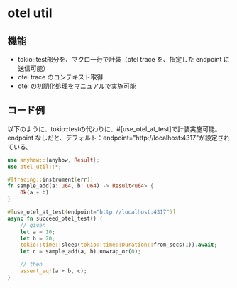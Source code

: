 # otel util

## 機能
- tokio::test部分を、マクロ一行で計装（otel trace を、指定した endpoint に送信可能）
- otel trace のコンテキスト取得
- otel の初期化処理をマニュアルで実施可能

## コード例
以下のように、tokio::testの代わりに、#[use_otel_at_test]で計装実施可能。endpoint なしだと、デフォルト：endpoint="http://localhost:4317"が設定されている。

```rust
use anyhow::{anyhow, Result};
use otel_util::*;

#[tracing::instrument(err)]
fn sample_add(a: u64, b: u64) -> Result<u64> {
    Ok(a + b)
}

#[use_otel_at_test(endpoint="http://localhost:4317")]
async fn succeed_otel_test() {
    // given
    let a = 10;
    let b = 20;
    tokio::time::sleep(tokio::time::Duration::from_secs(1)).await;
    let c = sample_add(a, b).unwrap_or(0);

    // then
    assert_eq!(a + b, c);
}

```
